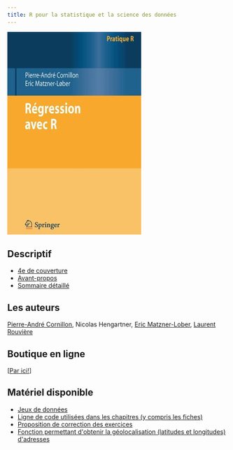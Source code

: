 ```yaml
---
title: R pour la statistique et la science des données 
---
```


<div>
<div class="column-left">
<p><img src="couverture_v1.jpg" alt="Couverture" /></p>
</div>


<div class="column-right">

<h2 id="descriptif">Descriptif</h2>
<ul>
<li><a href="/pdf/4eme_COUV.pdf">4e de couverture</a></li>
<li><a href="/pdf/Avant-propos.pdf">Avant-propos</a></li>
<li><a href="/pdf/TableDesMatieres.pdf">Sommaire détaillé</a></li>
</ul>


<h2 id="auteurs">Les auteurs</h2>
<a href="https://perso.univ-rennes2.fr/pierre-andre.cornillon">Pierre-André Cornillon</a>, 
Nicolas Hengartner,
<a href="https://www.researchgate.net/profile/E_Matzner-Lober">Eric Matzner-Lober</a>, 
<a href="https://perso.univ-rennes2.fr/laurent.rouviere">Laurent Rouvière</a>


<h2 id="auteurs">Boutique en ligne</h2>

[<a href="https://www.edpsciences.org/fr/livres">Par ici!</a>]

<h2 id="matériel-disponible">Matériel disponible</h2>

<ul>
<li><a href="/liste_don.html">Jeux de données</a></li>
<li><a href="/code_html/code.html">Ligne de code utilisées dans les chapitres (y compris les fiches)</a></li>
<li><a href="https://regression-avec-r.github.io/correction_exo_html/correction_exo.md">Proposition de correction des exercices</a></li>
<li><a href="geocodeGratuit.R">Fonction permettant d'obtenir la géolocalisation (latitudes et longitudes) d'adresses</a></li>
</ul>

</div>
</div>

